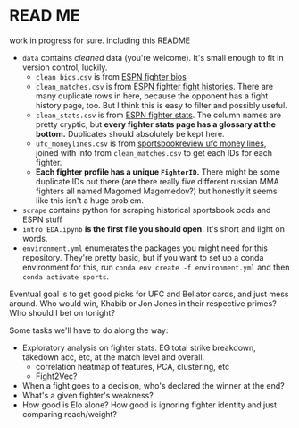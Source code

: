 # READ ME

work in progress for sure. including this README

* `data` contains *cleaned* data (you're welcome). It's small enough to fit in version control, luckily.
    * `clean_bios.csv` is from [ESPN fighter bios](https://www.espn.com/mma/fighter/bio/_/id/4426000/ciryl-gane)
    * `clean_matches.csv` is from [ESPN fighter fight histories](https://www.espn.com/mma/fighter/history/_/id/2560713/derrick-lewis). There are many duplicate rows in here, because the opponent has a fight history page, too. But I think this is easy to filter and possibly useful.
    * `clean_stats.csv` is from [ESPN fighter stats](https://www.espn.com/mma/fighter/stats/_/id/4350762/zhang-weili). The column names are pretty cryptic, but **every fighter stats page has a glossary at the bottom.** Duplicates should absolutely be kept here. 
    * `ufc_moneylines.csv` is from [sportsbookreview ufc money lines](https://www.sportsbookreview.com/betting-odds/ufc/?date=20211204), joined with info from `clean_matches.csv` to get each IDs for each fighter.
    * **Each fighter profile has a unique `FighterID`.** There might be some duplicate IDs out there (are there really five different russian MMA fighters all named Magomed Magomedov?) but honestly it seems like this isn't a huge problem.
* `scrape` contains python for scraping historical sportsbook odds and ESPN stuff
* `intro EDA.ipynb` **is the first file you should open.** It's short and light on words.
* `environment.yml` enumerates the packages you might need for this repository. They're pretty basic, but if you want to set up a conda environment for this, run `conda env create -f environment.yml` and then `conda activate sports`.

Eventual goal is to get good picks for UFC and Bellator cards, and just mess around. Who would win, Khabib or Jon Jones in their respective primes? Who should I bet on tonight?

Some tasks we'll have to do along the way:
* Exploratory analysis on fighter stats. EG total strike breakdown, takedown acc, etc, at the match level and overall. 
    * correlation heatmap of features, PCA, clustering, etc
    * Fight2Vec?
* When a fight goes to a decision, who's declared the winner at the end?
* What's a given fighter's weakness? 
* How good is Elo alone? How good is ignoring fighter identity and just comparing reach/weight?